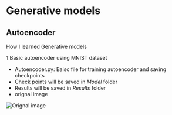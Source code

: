 # Generative models
## Autoencoder
How I learned Generative models


1:Basic autoencoder using MNIST dataset 
  - Autoencoder.py: Baisc file for training autoencoder and saving checkpoints
  - Check points will be saved in _Model_ folder
  - Results will be saved in _Results_ folder
  - orignal image 
 
  
  ![Orignal image](https://github.com/Aayushktyagi/Generative_models/blob/master/basic_Autoencoder/Results/Results_canvas_orignal.png)
